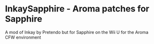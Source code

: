 # InkaySapphire - Aroma patches for Sapphire

A mod of Inkay by Pretendo but for Sapphire on the Wii U for the Aroma CFW environment
